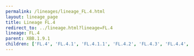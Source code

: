 ```yaml
---
permalink: /lineages/lineage_FL.4.html
layout: lineage_page
title: Lineage FL.4
redirect_to: ../lineage.html?lineage=FL.4
lineage: FL.4
parent: XBB.1.9.1
children: ['FL.4', 'FL.4.1', 'FL.4.1.1', 'FL.4.2', 'FL.4.3', 'FL.4.4', 'FL.4.5', 'FL.4.6', 'FL.4.7', 'FL.4.8', 'FL.4.9', 'FL.4.10', 'FL.4.11']
---
```

